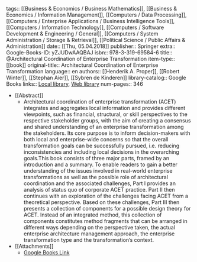 tags:: [[Business & Economics / Business Mathematics]], [[Business & Economics / Information Management]], [[Computers / Data Processing]], [[Computers / Enterprise Applications / Business Intelligence Tools]], [[Computers / Information Technology]], [[Computers / Software Development & Engineering / General]], [[Computers / System Administration / Storage & Retrieval]], [[Political Science / Public Affairs & Administration]]
date:: [[Thu, 05.04.2018]]
publisher:: Springer
extra:: Google-Books-ID: yZJUDwAAQBAJ
isbn:: 978-3-319-69584-6
title:: @Architectural Coordination of Enterprise Transformation
item-type:: [[book]]
original-title:: Architectural Coordination of Enterprise Transformation
language:: en
authors:: [[Henderik A. Proper]], [[Robert Winter]], [[Stephan Aier]], [[Sybren de Kinderen]]
library-catalog:: Google Books
links:: [Local library](zotero://select/library/items/4VCP8UZY), [Web library](https://www.zotero.org/users/6520516/items/4VCP8UZY)
num-pages:: 346

- [[Abstract]]
	- Architectural coordination of enterprise transformation (ACET) integrates and aggregates local information and provides different viewpoints, such as financial, structural, or skill perspectives to the respective stakeholder groups, with the aim of creating a consensus and shared understanding of an enterprise transformation among the stakeholders. Its core purpose is to inform decision-makers with both local and enterprise-wide concerns so that the overall transformation goals can be successfully pursued, i.e. reducing inconsistencies and including local decisions in the overarching goals.This book consists of three major parts, framed by an introduction and a summary. To enable readers to gain a better understanding of the issues involved in real-world enterprise transformations as well as the possible role of architectural coordination and the associated challenges, Part I provides an analysis of status quo of corporate ACET practice. Part II then continues with an exploration of the challenges facing ACET from a theoretical perspective. Based on these challenges, Part III then presents a collection of components for a possible design theory for ACET. Instead of an integrated method, this collection of components constitutes method fragments that can be arranged in different ways depending on the perspective taken, the actual enterprise architecture management approach, the enterprise transformation type and the transformation’s context.
- [[Attachments]]
	- [Google Books Link](https://books.google.se/books?id=yZJUDwAAQBAJ)